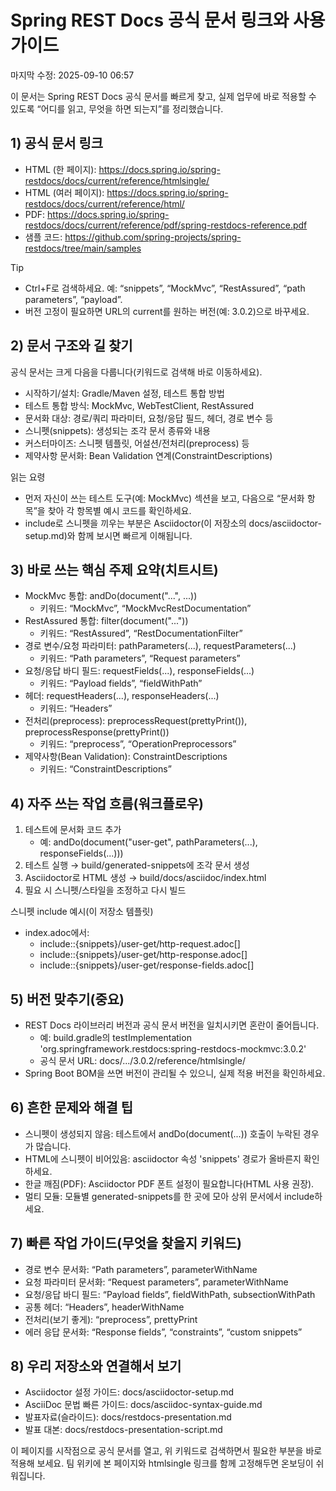 # Spring REST Docs 공식 문서 링크와 사용 가이드

마지막 수정: 2025-09-10 06:57

이 문서는 Spring REST Docs 공식 문서를 빠르게 찾고, 실제 업무에 바로 적용할 수 있도록 “어디를 읽고, 무엇을 하면 되는지”를 정리했습니다.

## 1) 공식 문서 링크
- HTML (한 페이지): https://docs.spring.io/spring-restdocs/docs/current/reference/htmlsingle/
- HTML (여러 페이지): https://docs.spring.io/spring-restdocs/docs/current/reference/html/
- PDF: https://docs.spring.io/spring-restdocs/docs/current/reference/pdf/spring-restdocs-reference.pdf
- 샘플 코드: https://github.com/spring-projects/spring-restdocs/tree/main/samples

Tip
- Ctrl+F로 검색하세요. 예: “snippets”, “MockMvc”, “RestAssured”, “path parameters”, “payload”.
- 버전 고정이 필요하면 URL의 current를 원하는 버전(예: 3.0.2)으로 바꾸세요.

## 2) 문서 구조와 길 찾기
공식 문서는 크게 다음을 다룹니다(키워드로 검색해 바로 이동하세요).
- 시작하기/설치: Gradle/Maven 설정, 테스트 통합 방법
- 테스트 통합 방식: MockMvc, WebTestClient, RestAssured
- 문서화 대상: 경로/쿼리 파라미터, 요청/응답 필드, 헤더, 경로 변수 등
- 스니펫(snippets): 생성되는 조각 문서 종류와 내용
- 커스터마이즈: 스니펫 템플릿, 어설션/전처리(preprocess) 등
- 제약사항 문서화: Bean Validation 연계(ConstraintDescriptions)

읽는 요령
- 먼저 자신이 쓰는 테스트 도구(예: MockMvc) 섹션을 보고, 다음으로 “문서화 항목”을 찾아 각 항목별 예시 코드를 확인하세요.
- include로 스니펫을 끼우는 부분은 Asciidoctor(이 저장소의 docs/asciidoctor-setup.md)와 함께 보시면 빠르게 이해됩니다.

## 3) 바로 쓰는 핵심 주제 요약(치트시트)
- MockMvc 통합: andDo(document("...", ...))
  - 키워드: “MockMvc”, “MockMvcRestDocumentation”
- RestAssured 통합: filter(document("..."))
  - 키워드: “RestAssured”, “RestDocumentationFilter”
- 경로 변수/요청 파라미터: pathParameters(...), requestParameters(...)
  - 키워드: “Path parameters”, “Request parameters”
- 요청/응답 바디 필드: requestFields(...), responseFields(...)
  - 키워드: “Payload fields”, “fieldWithPath”
- 헤더: requestHeaders(...), responseHeaders(...)
  - 키워드: “Headers”
- 전처리(preprocess): preprocessRequest(prettyPrint()), preprocessResponse(prettyPrint())
  - 키워드: “preprocess”, “OperationPreprocessors”
- 제약사항(Bean Validation): ConstraintDescriptions
  - 키워드: “ConstraintDescriptions”

## 4) 자주 쓰는 작업 흐름(워크플로우)
1. 테스트에 문서화 코드 추가
   - 예: andDo(document("user-get", pathParameters(...), responseFields(...)))
2. 테스트 실행 → build/generated-snippets에 조각 문서 생성
3. Asciidoctor로 HTML 생성 → build/docs/asciidoc/index.html
4. 필요 시 스니펫/스타일을 조정하고 다시 빌드

스니펫 include 예시(이 저장소 템플릿)
- index.adoc에서:
  - include::{snippets}/user-get/http-request.adoc[]
  - include::{snippets}/user-get/http-response.adoc[]
  - include::{snippets}/user-get/response-fields.adoc[]

## 5) 버전 맞추기(중요)
- REST Docs 라이브러리 버전과 공식 문서 버전을 일치시키면 혼란이 줄어듭니다.
  - 예: build.gradle의 testImplementation 'org.springframework.restdocs:spring-restdocs-mockmvc:3.0.2'
  - 공식 문서 URL: docs/.../3.0.2/reference/htmlsingle/
- Spring Boot BOM을 쓰면 버전이 관리될 수 있으니, 실제 적용 버전을 확인하세요.

## 6) 흔한 문제와 해결 팁
- 스니펫이 생성되지 않음: 테스트에서 andDo(document(...)) 호출이 누락된 경우가 많습니다.
- HTML에 스니펫이 비어있음: asciidoctor 속성 'snippets' 경로가 올바른지 확인하세요.
- 한글 깨짐(PDF): Asciidoctor PDF 폰트 설정이 필요합니다(HTML 사용 권장).
- 멀티 모듈: 모듈별 generated-snippets를 한 곳에 모아 상위 문서에서 include하세요.

## 7) 빠른 작업 가이드(무엇을 찾을지 키워드)
- 경로 변수 문서화: “Path parameters”, parameterWithName
- 요청 파라미터 문서화: “Request parameters”, parameterWithName
- 요청/응답 바디 필드: “Payload fields”, fieldWithPath, subsectionWithPath
- 공통 헤더: “Headers”, headerWithName
- 전처리(보기 좋게): “preprocess”, prettyPrint
- 에러 응답 문서화: “Response fields”, “constraints”, “custom snippets”

## 8) 우리 저장소와 연결해서 보기
- Asciidoctor 설정 가이드: docs/asciidoctor-setup.md
- AsciiDoc 문법 빠른 가이드: docs/asciidoc-syntax-guide.md
- 발표자료(슬라이드): docs/restdocs-presentation.md
- 발표 대본: docs/restdocs-presentation-script.md

이 페이지를 시작점으로 공식 문서를 열고, 위 키워드로 검색하면서 필요한 부분을 바로 적용해 보세요. 팀 위키에 본 페이지와 htmlsingle 링크를 함께 고정해두면 온보딩이 쉬워집니다.
